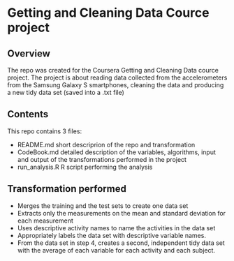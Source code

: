 # Getting and Cleaning Data Cource project

## Overview

The repo was created for the Coursera Getting and Cleaning Data cource project.
The project is about reading data collected from the accelerometers from the Samsung Galaxy S smartphones, cleaning the data and producing a new tidy data set (saved into a .txt file)

## Contents

This repo contains 3 files:

- README.md  short descriprion of the repo and transformation
- CodeBook.md detailed description of the variables, algorithms, input and output of the transformations performed in the project 
- run_analysis.R R script performing the analysis


## Transformation performed

 * Merges the training and the test sets to create one data set
 * Extracts only the measurements on the mean and standard deviation for each measurement
 * Uses descriptive activity names to name the activities in the data set
 * Appropriately labels the data set with descriptive variable names. 
 * From the data set in step 4, creates a second, independent tidy data set with the average of each variable for each activity and each subject.
